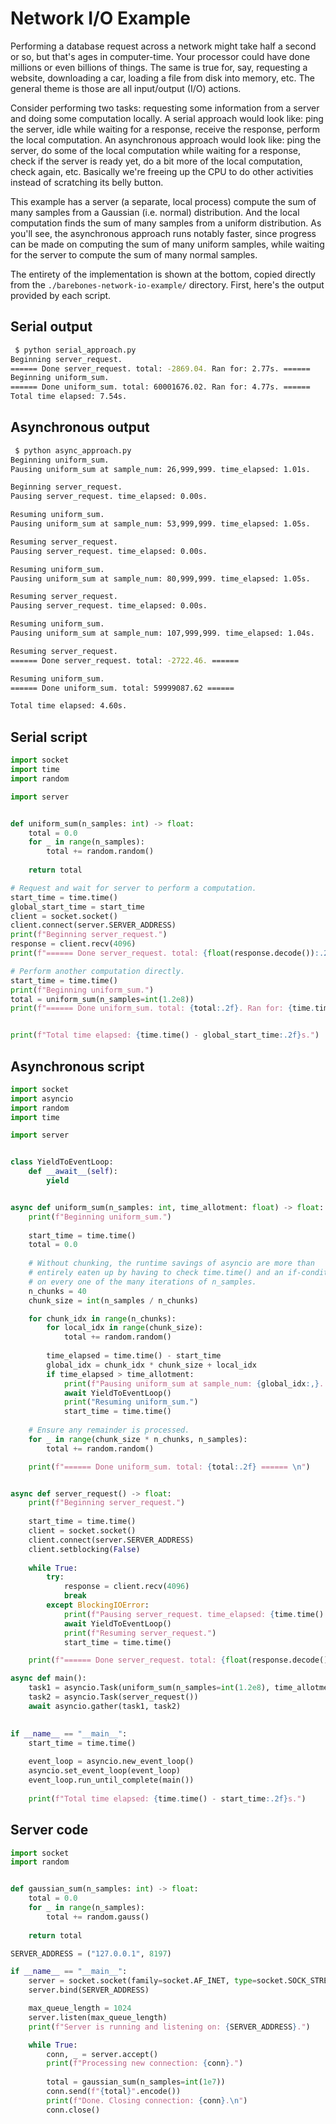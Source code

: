 # Network I/O Example

Performing a database request across a network might take half a second or so, but that's ages in computer-time. Your processor could have done millions or even billions of things. The same is true for, say, requesting a website, downloading a car, loading a file from disk into memory, etc. The general theme is those are all input/output (I/O) actions.

Consider performing two tasks: requesting some information from a server and doing some computation locally. A serial approach would look like:
ping the server, idle while waiting for a response, receive the response, perform the local computation. An asynchronous approach would look like:
ping the server, do some of the local computation while waiting for a response, check if the server is ready yet, do a bit more of the local computation,
check again, etc. Basically we're freeing up the CPU to do other activities instead of scratching its belly button.

This example has a server (a separate, local process) compute the sum of many samples from a Gaussian (i.e. normal) distribution. And the local
computation finds the sum of many samples from a uniform distribution. As you'll see, the asynchronous approach runs notably faster, since 
progress can be made on computing the sum of many uniform samples, while waiting for the server to compute the sum of many normal samples.

The entirety of the implementation is shown at the bottom, copied directly from the `./barebones-network-io-example/` directory. First, here's
the output provided by each script.

## Serial output
```bash
 $ python serial_approach.py
Beginning server_request.
====== Done server_request. total: -2869.04. Ran for: 2.77s. ======
Beginning uniform_sum.
====== Done uniform_sum. total: 60001676.02. Ran for: 4.77s. ======
Total time elapsed: 7.54s.
```

## Asynchronous output
```bash
 $ python async_approach.py
Beginning uniform_sum.
Pausing uniform_sum at sample_num: 26,999,999. time_elapsed: 1.01s.

Beginning server_request.
Pausing server_request. time_elapsed: 0.00s.

Resuming uniform_sum.
Pausing uniform_sum at sample_num: 53,999,999. time_elapsed: 1.05s.

Resuming server_request.
Pausing server_request. time_elapsed: 0.00s.

Resuming uniform_sum.
Pausing uniform_sum at sample_num: 80,999,999. time_elapsed: 1.05s.

Resuming server_request.
Pausing server_request. time_elapsed: 0.00s.

Resuming uniform_sum.
Pausing uniform_sum at sample_num: 107,999,999. time_elapsed: 1.04s.

Resuming server_request.
====== Done server_request. total: -2722.46. ======

Resuming uniform_sum.
====== Done uniform_sum. total: 59999087.62 ======

Total time elapsed: 4.60s.

```

## Serial script

```python
import socket
import time
import random

import server


def uniform_sum(n_samples: int) -> float:
    total = 0.0
    for _ in range(n_samples):
        total += random.random()
    
    return total

# Request and wait for server to perform a computation.
start_time = time.time()
global_start_time = start_time
client = socket.socket()
client.connect(server.SERVER_ADDRESS)
print(f"Beginning server_request.")
response = client.recv(4096)
print(f"====== Done server_request. total: {float(response.decode()):.2f}. Ran for: {time.time() - start_time:.2f}s. ======")

# Perform another computation directly.
start_time = time.time()
print(f"Beginning uniform_sum.")
total = uniform_sum(n_samples=int(1.2e8))
print(f"====== Done uniform_sum. total: {total:.2f}. Ran for: {time.time() - start_time:.2f}s. ======")


print(f"Total time elapsed: {time.time() - global_start_time:.2f}s.")
```

## Asynchronous script

```python
import socket
import asyncio
import random
import time

import server


class YieldToEventLoop:
    def __await__(self):
        yield


async def uniform_sum(n_samples: int, time_allotment: float) -> float:
    print(f"Beginning uniform_sum.")
    
    start_time = time.time()
    total = 0.0
    
    # Without chunking, the runtime savings of asyncio are more than 
    # entirely eaten up by having to check time.time() and an if-condition 
    # on every one of the many iterations of n_samples.
    n_chunks = 40
    chunk_size = int(n_samples / n_chunks)

    for chunk_idx in range(n_chunks):
        for local_idx in range(chunk_size):
            total += random.random()
            
        time_elapsed = time.time() - start_time
        global_idx = chunk_idx * chunk_size + local_idx
        if time_elapsed > time_allotment:
            print(f"Pausing uniform_sum at sample_num: {global_idx:,}. time_elapsed: {time_elapsed:.2f}s.\n")
            await YieldToEventLoop()
            print("Resuming uniform_sum.")
            start_time = time.time()
    
    # Ensure any remainder is processed.
    for _ in range(chunk_size * n_chunks, n_samples):
        total += random.random()

    print(f"====== Done uniform_sum. total: {total:.2f} ====== \n")


async def server_request() -> float:
    print(f"Beginning server_request.")
    
    start_time = time.time()
    client = socket.socket()
    client.connect(server.SERVER_ADDRESS)
    client.setblocking(False)
    
    while True:
        try:
            response = client.recv(4096)
            break
        except BlockingIOError:
            print(f"Pausing server_request. time_elapsed: {time.time() - start_time:.2f}s.\n")
            await YieldToEventLoop()
            print(f"Resuming server_request.")
            start_time = time.time()

    print(f"====== Done server_request. total: {float(response.decode()):.2f}. ====== \n")

async def main():
    task1 = asyncio.Task(uniform_sum(n_samples=int(1.2e8), time_allotment=1.0))
    task2 = asyncio.Task(server_request())
    await asyncio.gather(task1, task2)
    

if __name__ == "__main__":
    start_time = time.time()
    
    event_loop = asyncio.new_event_loop()
    asyncio.set_event_loop(event_loop)
    event_loop.run_until_complete(main())
    
    print(f"Total time elapsed: {time.time() - start_time:.2f}s.")
```

## Server code

```python
import socket
import random


def gaussian_sum(n_samples: int) -> float:
    total = 0.0
    for _ in range(n_samples):
        total += random.gauss()
    
    return total

SERVER_ADDRESS = ("127.0.0.1", 8197)

if __name__ == "__main__":
    server = socket.socket(family=socket.AF_INET, type=socket.SOCK_STREAM)
    server.bind(SERVER_ADDRESS)

    max_queue_length = 1024
    server.listen(max_queue_length)
    print(f"Server is running and listening on: {SERVER_ADDRESS}.")

    while True:
        conn, _ = server.accept()
        print(f"Processing new connection: {conn}.")
        
        total = gaussian_sum(n_samples=int(1e7))
        conn.send(f"{total}".encode())
        print(f"Done. Closing connection: {conn}.\n")
        conn.close()
```